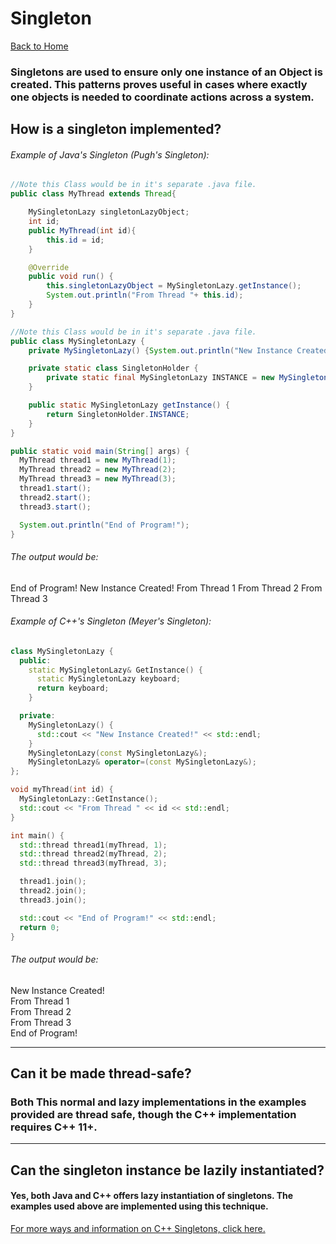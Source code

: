 # Singleton
[Back to Home](README.md)

### Singletons are used to ensure only one instance of an Object is created. This patterns proves useful in cases where exactly one objects is needed to coordinate actions across a system.
## How is a singleton implemented?
###### Example of Java's Singleton (Pugh's Singleton):
```Java
//Note this Class would be in it's separate .java file.
public class MyThread extends Thread{

    MySingletonLazy singletonLazyObject;
    int id;
    public MyThread(int id){
        this.id = id;
    }

    @Override
    public void run() {
        this.singletonLazyObject = MySingletonLazy.getInstance();
        System.out.println("From Thread "+ this.id);
    }
}

//Note this Class would be in it's separate .java file.
public class MySingletonLazy {
    private MySingletonLazy() {System.out.println("New Instance Created!");}

    private static class SingletonHolder {
        private static final MySingletonLazy INSTANCE = new MySingletonLazy();
    }

    public static MySingletonLazy getInstance() {
        return SingletonHolder.INSTANCE;
    }
}

public static void main(String[] args) {
  MyThread thread1 = new MyThread(1);
  MyThread thread2 = new MyThread(2);
  MyThread thread3 = new MyThread(3);
  thread1.start();
  thread2.start();
  thread3.start();

  System.out.println("End of Program!");
}
```
###### The output would be:
End of Program!
New Instance Created!
From Thread 1
From Thread 2
From Thread 3


###### Example of C++'s Singleton (Meyer's Singleton):
```C++
class MySingletonLazy {
  public:
    static MySingletonLazy& GetInstance() {
      static MySingletonLazy keyboard;
      return keyboard;
    }

  private:
    MySingletonLazy() {
      std::cout << "New Instance Created!" << std::endl;
    }
    MySingletonLazy(const MySingletonLazy&);
    MySingletonLazy& operator=(const MySingletonLazy&);
};

void myThread(int id) {
  MySingletonLazy::GetInstance();
  std::cout << "From Thread " << id << std::endl;
}

int main() {
  std::thread thread1(myThread, 1);
  std::thread thread2(myThread, 2);
  std::thread thread3(myThread, 3);

  thread1.join();
  thread2.join();
  thread3.join();

  std::cout << "End of Program!" << std::endl;
  return 0;
}
```
###### The output would be:
New Instance Created!   
From Thread 1  
From Thread 2  
From Thread 3  
End of Program!  

---

## Can it be made thread-safe?
### Both This normal and lazy implementations in the examples provided are thread safe, though the C++ implementation requires C++ 11+.

---

## Can the singleton instance be lazily instantiated?
#### Yes, both Java and C++ offers lazy instantiation of singletons. The examples used above are implemented using this technique.




[For more ways and information on C++ Singletons, click here.](http://www.devartplus.com/3-simple-ways-to-create-singleton-in-c/)
